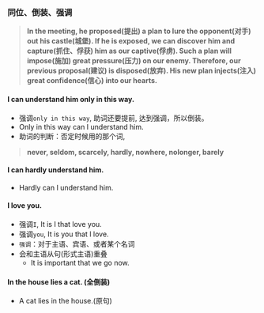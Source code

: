 ### 同位、倒装、强调

> **In the meeting, he proposed(提出) a plan to lure
the opponent(对手) out his castle(城堡). If he is exposed, we
can discover him and capture(抓住、俘获) him as our captive(俘虏).
Such a plan will impose(施加) great pressure(压力) on our enemy.
Therefore, our previous proposal(建议) is disposed(放弃).
His new plan injects(注入) great confidence(信心) into our hearts.**


#### I can understand him only in this way.
- 强调``only in this way``, 助词还要提前, 达到强调，所以倒装。
- Only in this way can I understand him.
- 助词的判断：否定时候用的那个词,

> **never, seldom, scarcely, hardly, nowhere, nolonger, barely**

#### I can hardly understand him.
- Hardly can I understand him.

#### I love you.
- 强调``I``, It is I that love you.
- 强调``you``, It is you that I love.
- ``强调``：对于主语、宾语、或者某个名词
- 会和主语从句(形式主语)重叠
    - It is important that we go now.

#### In the house lies a cat. (全倒装)
- A cat lies in the house.(原句)



























